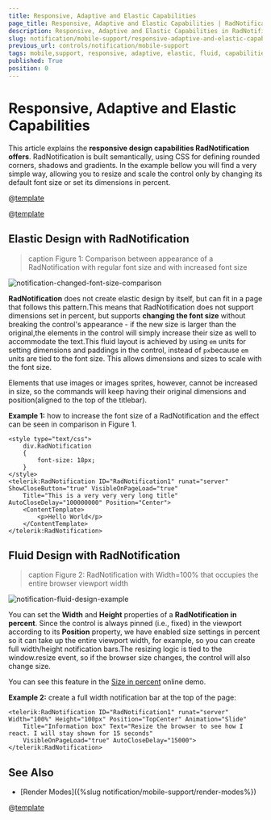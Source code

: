 ```yaml
---
title: Responsive, Adaptive and Elastic Capabilities
page_title: Responsive, Adaptive and Elastic Capabilities | RadNotification for ASP.NET AJAX Documentation
description: Responsive, Adaptive and Elastic Capabilities in RadNotification for ASP.NET AJAX
slug: notification/mobile-support/responsive-adaptive-and-elastic-capabilities
previous_url: controls/notification/mobile-support
tags: mobile,support, responsive, adaptive, elastic, fluid, capabilities
published: True
position: 0
---
```


# Responsive, Adaptive and Elastic Capabilities



This article explains the **responsive design capabilities RadNotification offers**.	RadNotification is built semantically, using CSS for defining rounded corners, shadows and gradients. In the example	bellow you will find a very simple way, allowing you to resize and scale the control only by	changing its default font size or set its dimensions in percent.

@[template](/_templates/common/render-mode.md#resp-design-desc "slug-el: no, slug-fl: no")

@[template](/_templates/common/font-size-notes.md#note-and-example "control: RadNotification")

## Elastic Design with RadNotification
>caption Figure 1: Comparison between appearance of a RadNotification with regular font size and with increased font size

![notification-changed-font-size-comparison](images/notification-changed-font-size-comparison.png)

**RadNotification** does not create elastic design by itself, but can fit in a page that follows this pattern.This means that RadNotification does not support dimensions set in percent, but supports **changing the font size** without breaking the control's appearance - if the new size is larger than the original,the elements in the control will simply increase their size as well to accommodate the text.This fluid layout is achieved by using `em` units for setting dimensions and paddings in the control, instead of `px`because `em` units are tied to the font size. This allows dimensions and sizes to scale with the font size.

Elements that use images or images sprites, however, cannot be increased in size, so the commands will keep having their original dimensions and position(aligned to the top of the titlebar).

**Example 1:** how to increase the font size of a RadNotification and the effect can be seen in comparison in Figure 1.

````ASP.NET
<style type="text/css">
	div.RadNotification
	{
		font-size: 18px;
	}
</style>
<telerik:RadNotification ID="RadNotification1" runat="server" ShowCloseButton="true" VisibleOnPageLoad="true"
	Title="This is a very very very long title" AutoCloseDelay="100000000" Position="Center">
	<ContentTemplate>
		<p>Hello World</p>
	</ContentTemplate>
</telerik:RadNotification>
````



## Fluid Design with RadNotification
>caption Figure 2: RadNotification with Width=100% that occupies the entire browser viewport width

![notification-fluid-design-example](images/notification-fluid-design-example.png)

You can set the **Width** and **Height** properties of a **RadNotification in percent**. Since the control is always pinned (i.e., fixed) in the viewport according to its **Position** property, we have enabled size settings in percent so it can take up the entire viewport width, for example, so you can create full width/height notification bars.The resizing logic is tied to the window.resize event, so if the browser size changes, the control will also change size.

You can see this feature in the [Size in percent](http://demos.telerik.com/aspnet-ajax/notification/examples/sizeinpercent/defaultcs.aspx) online demo.

**Example 2:** create a full width notification bar at the top of the page:

````ASP.NET
<telerik:RadNotification ID="RadNotification1" runat="server" Width="100%" Height="100px" Position="TopCenter" Animation="Slide"
	Title="Information box" Text="Resize the browser to see how I react. I will stay shown for 15 seconds"
	VisibleOnPageLoad="true" AutoCloseDelay="15000">
</telerik:RadNotification>
````

## See Also

 * [Render Modes]({%slug notification/mobile-support/render-modes%}) 

@[template](/_templates/common/font-size-notes.md#related-resources)